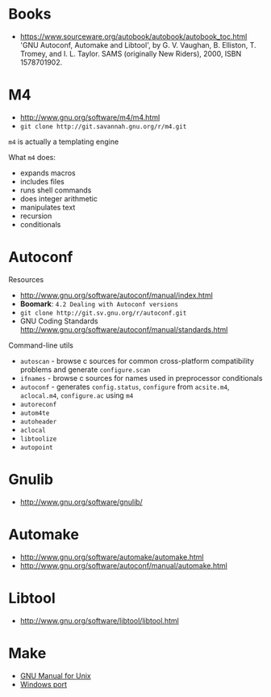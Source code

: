 # Books
- https://www.sourceware.org/autobook/autobook/autobook_toc.html 'GNU Autoconf, Automake and Libtool', by G. V. Vaughan, B.  Elliston, T. Tromey, and I. L. Taylor.  SAMS (originally New Riders), 2000, ISBN 1578701902.

# M4

- http://www.gnu.org/software/m4/m4.html
- `git clone http://git.savannah.gnu.org/r/m4.git`

`m4` is actually a templating engine

What `m4` does:
- expands macros
- includes files
- runs shell commands
- does integer arithmetic
- manipulates text
- recursion
- conditionals

# Autoconf
Resources
- http://www.gnu.org/software/autoconf/manual/index.html
- **Boomark**: `4.2 Dealing with Autoconf versions`
- `git clone http://git.sv.gnu.org/r/autoconf.git`
- GNU Coding Standards http://www.gnu.org/software/autoconf/manual/standards.html

Command-line utils
- `autoscan` - browse c sources for common cross-platform compatibility problems and generate `configure.scan`
- `ifnames` - browse c sources for names used in preprocessor conditionals
- `autoconf` - generates `config.status`, `configure` from `acsite.m4`, `aclocal.m4`, `configure.ac` using `m4`
- `autoreconf` 
- `autom4te`
- `autoheader`
- `aclocal`
- `libtoolize`
- `autopoint`

# Gnulib
- http://www.gnu.org/software/gnulib/

# Automake
- http://www.gnu.org/software/automake/automake.html
- http://www.gnu.org/software/autoconf/manual/automake.html

# Libtool
- http://www.gnu.org/software/libtool/libtool.html

# Make
- [GNU Manual for Unix](https://www.gnu.org/software/make/manual/make.html)
- [Windows port](http://gnuwin32.sourceforge.net/packages/make.htm)
